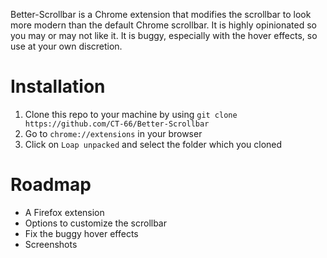 Better-Scrollbar is a Chrome extension that modifies the scrollbar to look more modern than the default Chrome scrollbar. It is highly opinionated so you may or may not like it. It is buggy, especially with the hover effects, so use at your own discretion.

# Installation
1. Clone this repo to your machine by using `git clone https://github.com/CT-66/Better-Scrollbar`
2. Go to `chrome://extensions` in your browser
3. Click on `Loap unpacked` and select the folder which you cloned

# Roadmap
- A Firefox extension
- Options to customize the scrollbar
- Fix the buggy hover effects
- Screenshots
